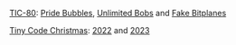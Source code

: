 [TIC-80][tic80]: [Pride Bubbles][pride], [Unlimited Bobs][bobs] and [Fake Bitplanes][bitplanes]

[Tiny Code Christmas][tcc]: [2022][tcc2022] and [2023][tcc2023]

[tic80]: https://tic80.com/
[tcc]: https://tcc.lovebyte.party/
[tcc2022]: https://github.com/Z303/tiny-code-christmas-2022
[tcc2023]: https://github.com/Z303/tiny-code-christmas-2023
[pride]: https://github.com/Z303/pride-bubbles
[bobs]: https://github.com/Z303/unlimited-bobs
[bitplanes]: https://github.com/Z303/fake-bitplanes
